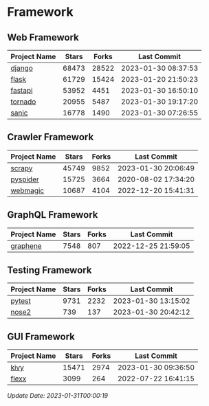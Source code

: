 # Framework

## Web Framework
| Project Name | Stars | Forks | Last Commit |
| ------------ | ----- | ----- | ----------- |
| [django](https://github.com/django/django) | 68473 | 28522 | 2023-01-30 08:37:53 |
| [flask](https://github.com/pallets/flask) | 61729 | 15424 | 2023-01-20 21:50:23 |
| [fastapi](https://github.com/tiangolo/fastapi) | 53952 | 4451 | 2023-01-30 16:50:10 |
| [tornado](https://github.com/tornadoweb/tornado) | 20955 | 5487 | 2023-01-30 19:17:20 |
| [sanic](https://github.com/sanic-org/sanic) | 16778 | 1490 | 2023-01-30 07:26:55 |

## Crawler Framework
| Project Name | Stars | Forks | Last Commit |
| ------------ | ----- | ----- | ----------- |
| [scrapy](https://github.com/scrapy/scrapy) | 45749 | 9852 | 2023-01-30 20:06:49 |
| [pyspider](https://github.com/binux/pyspider) | 15725 | 3664 | 2020-08-02 17:34:20 |
| [webmagic](https://github.com/code4craft/webmagic) | 10687 | 4104 | 2022-12-20 15:41:31 |

## GraphQL Framework
| Project Name | Stars | Forks | Last Commit |
| ------------ | ----- | ----- | ----------- |
| [graphene](https://github.com/graphql-python/graphene) | 7548 | 807 | 2022-12-25 21:59:05 |

## Testing Framework
| Project Name | Stars | Forks | Last Commit |
| ------------ | ----- | ----- | ----------- |
| [pytest](https://github.com/pytest-dev/pytest) | 9731 | 2232 | 2023-01-30 13:15:02 |
| [nose2](https://github.com/nose-devs/nose2) | 739 | 137 | 2023-01-30 20:42:12 |

## GUI Framework
| Project Name | Stars | Forks | Last Commit |
| ------------ | ----- | ----- | ----------- |
| [kivy](https://github.com/kivy/kivy) | 15471 | 2974 | 2023-01-30 09:36:50 |
| [flexx](https://github.com/flexxui/flexx) | 3099 | 264 | 2022-07-22 16:41:15 |

*Update Date: 2023-01-31T00:00:19*